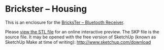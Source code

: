 # Brickster &ndash; Housing

This is an enclosure for the [BricksTer &ndash; Bluetooth Receiver](https://github.com/BTbricks/brickster-bluetooth-receiver).

Please [view the STL file](brickster8884bt.stl) for an online interactive preview. The SKP file is the source file. It may be opened with the free version of SketchUp (known as SketchUp Make at time of writing): http://www.sketchup.com/download
